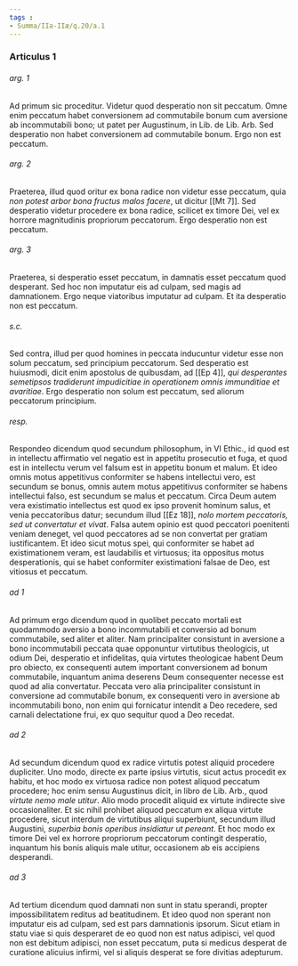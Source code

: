 ```yaml
---
tags : 
- Summa/IIa-IIæ/q.20/a.1
---
```


### Articulus 1

###### arg. 1
Ad primum sic proceditur. Videtur quod desperatio non sit peccatum. Omne enim peccatum habet conversionem ad commutabile bonum cum aversione ab incommutabili bono; ut patet per Augustinum, in Lib. de Lib. Arb. Sed desperatio non habet conversionem ad commutabile bonum. Ergo non est peccatum.

###### arg. 2
Praeterea, illud quod oritur ex bona radice non videtur esse peccatum, quia *non potest arbor bona fructus malos facere*, ut dicitur [[Mt 7]]. Sed desperatio videtur procedere ex bona radice, scilicet ex timore Dei, vel ex horrore magnitudinis propriorum peccatorum. Ergo desperatio non est peccatum.

###### arg. 3
Praeterea, si desperatio esset peccatum, in damnatis esset peccatum quod desperant. Sed hoc non imputatur eis ad culpam, sed magis ad damnationem. Ergo neque viatoribus imputatur ad culpam. Et ita desperatio non est peccatum.

###### s.c.
Sed contra, illud per quod homines in peccata inducuntur videtur esse non solum peccatum, sed principium peccatorum. Sed desperatio est huiusmodi, dicit enim apostolus de quibusdam, ad [[Ep 4]], *qui desperantes semetipsos tradiderunt impudicitiae in operationem omnis immunditiae et avaritiae*. Ergo desperatio non solum est peccatum, sed aliorum peccatorum principium.

###### resp.
Respondeo dicendum quod secundum philosophum, in VI Ethic., id quod est in intellectu affirmatio vel negatio est in appetitu prosecutio et fuga, et quod est in intellectu verum vel falsum est in appetitu bonum et malum. Et ideo omnis motus appetitivus conformiter se habens intellectui vero, est secundum se bonus, omnis autem motus appetitivus conformiter se habens intellectui falso, est secundum se malus et peccatum. Circa Deum autem vera existimatio intellectus est quod ex ipso provenit hominum salus, et venia peccatoribus datur; secundum illud [[Ez 18]], *nolo mortem peccatoris, sed ut convertatur et vivat*. Falsa autem opinio est quod peccatori poenitenti veniam deneget, vel quod peccatores ad se non convertat per gratiam iustificantem. Et ideo sicut motus spei, qui conformiter se habet ad existimationem veram, est laudabilis et virtuosus; ita oppositus motus desperationis, qui se habet conformiter existimationi falsae de Deo, est vitiosus et peccatum.

###### ad 1
Ad primum ergo dicendum quod in quolibet peccato mortali est quodammodo aversio a bono incommutabili et conversio ad bonum commutabile, sed aliter et aliter. Nam principaliter consistunt in aversione a bono incommutabili peccata quae opponuntur virtutibus theologicis, ut odium Dei, desperatio et infidelitas, quia virtutes theologicae habent Deum pro obiecto, ex consequenti autem important conversionem ad bonum commutabile, inquantum anima deserens Deum consequenter necesse est quod ad alia convertatur. Peccata vero alia principaliter consistunt in conversione ad commutabile bonum, ex consequenti vero in aversione ab incommutabili bono, non enim qui fornicatur intendit a Deo recedere, sed carnali delectatione frui, ex quo sequitur quod a Deo recedat.

###### ad 2
Ad secundum dicendum quod ex radice virtutis potest aliquid procedere dupliciter. Uno modo, directe ex parte ipsius virtutis, sicut actus procedit ex habitu, et hoc modo ex virtuosa radice non potest aliquod peccatum procedere; hoc enim sensu Augustinus dicit, in libro de Lib. Arb., quod *virtute nemo male utitur*. Alio modo procedit aliquid ex virtute indirecte sive occasionaliter. Et sic nihil prohibet aliquod peccatum ex aliqua virtute procedere, sicut interdum de virtutibus aliqui superbiunt, secundum illud Augustini, *superbia bonis operibus insidiatur ut pereant*. Et hoc modo ex timore Dei vel ex horrore propriorum peccatorum contingit desperatio, inquantum his bonis aliquis male utitur, occasionem ab eis accipiens desperandi.

###### ad 3
Ad tertium dicendum quod damnati non sunt in statu sperandi, propter impossibilitatem reditus ad beatitudinem. Et ideo quod non sperant non imputatur eis ad culpam, sed est pars damnationis ipsorum. Sicut etiam in statu viae si quis desperaret de eo quod non est natus adipisci, vel quod non est debitum adipisci, non esset peccatum, puta si medicus desperat de curatione alicuius infirmi, vel si aliquis desperat se fore divitias adepturum.

